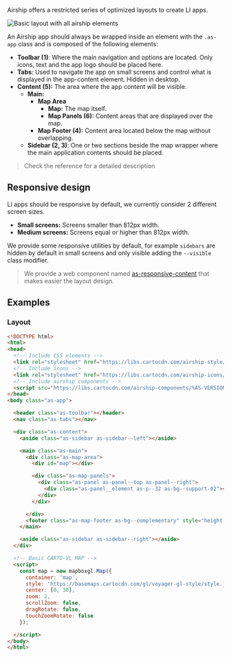 Airship offers a restricted series of optimized layouts to create LI apps.


<img src="/developers/airship/guides/img/layout.png" alt="Basic layout with all airship elements"/>


An Airship app should always be wrapped inside an element with the `.as-app` class and is composed of the following elements:

- **Toolbar (1)**: Where the main navigation and options are located. Only icons, text and the app logo should be placed here.
- **Tabs**: Used to navigate the app on small screens and control what is displayed in the app-content element. Hidden in desktop.
- **Content (5):** The area where the app content will be visible.
  - **Main:**
    - **Map Area**
      - **Map:** The map itself.
      - **Map Panels (6):** Content areas that are displayed over the map.
    - **Map Footer (4):** Content area located below the map without overlapping.
  - **Sidebar (2, 3)**: One or two sections beside the map wrapper where the main application contents should be placed.

> Check the reference for a detailed description

## Responsive design

LI apps should be responsive by default, we currently consider 2 different screen sizes.

- **Small screens:** Screens smaller than 812px width.
- **Medium screens:** Screens equal or higher than 812px width.


We provide some responsive utilities by default, for example `sidebars` are hidden by default in small screens and only visible adding the `--visible` class modifier.

> We provide a web component named [as-responsive-content](/developers/airship/reference/#/components/application-content) that makes easier the layout design.

## Examples

### Layout

```html
<!DOCTYPE html>
<html>
<head>
  <!-- Include CSS elements -->
  <link rel="stylesheet" href="https://libs.cartocdn.com/airship-style/%AS-VERSION%/airship.css">
  <!-- Include icons -->
  <link rel="stylesheet" href="https://libs.cartocdn.com/airship-icons/%AS-VERSION%/icons.css">
  <!-- Include airship components -->
  <script src="https://libs.cartocdn.com/airship-components/%AS-VERSION%/airship.js"></script>
</head>
<body class="as-app">

  <header class="as-toolbar"></header>
  <nav class="as-tabs"></nav>

  <div class="as-content">
    <aside class="as-sidebar as-sidebar--left"></aside>

    <main class="as-main">
      <div class="as-map-area">
        <div id="map"></div>

        <div class="as-map-panels">
          <div class="as-panel as-panel--top as-panel--right">
            <div class="as-panel__element as-p--32 as-bg--support-02"></div>
          </div>
        </div>

      </div>
      <footer class="as-map-footer as-bg--complementary" style="height: 100px;"></footer>
    </main>

    <aside class="as-sidebar as-sidebar--right"></aside>
  </div>

  <!-- Basic CARTO-VL MAP -->
  <script>
    const map = new mapboxgl.Map({
      container: 'map',
      style: 'https://basemaps.cartocdn.com/gl/voyager-gl-style/style.json',
      center: [0, 30],
      zoom: 2,
      scrollZoom: false,
      dragRotate: false,
      touchZoomRotate: false
    });

  </script>
</body>
</html>
```
